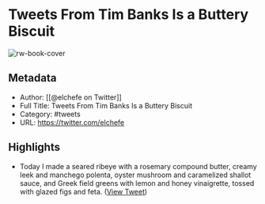 # Tweets From Tim Banks Is a Buttery Biscuit

![rw-book-cover](https://pbs.twimg.com/profile_images/1678896081000714245/dJiUhby0.jpg)

## Metadata
- Author: [[@elchefe on Twitter]]
- Full Title: Tweets From Tim Banks Is a Buttery Biscuit
- Category: #tweets
- URL: https://twitter.com/elchefe

## Highlights
- Today I made a seared ribeye with a rosemary compound butter, creamy leek and manchego polenta, oyster mushroom and caramelized shallot sauce, and Greek field greens with lemon and honey vinaigrette, tossed with glazed figs and feta. ([View Tweet](https://twitter.com/elchefe/status/1277384876950462467))
